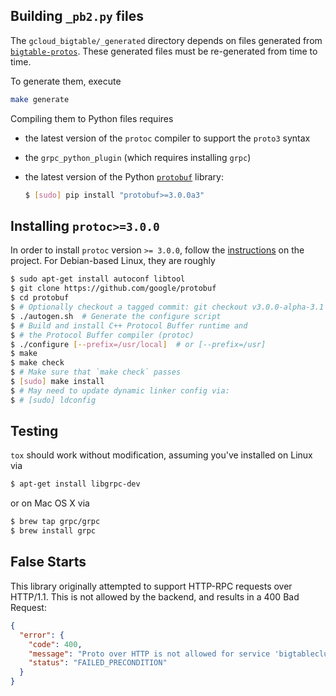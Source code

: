 ## Building `_pb2.py` files

The `gcloud_bigtable/_generated` directory depends on files
generated from [`bigtable-protos`][1]. These generated
files must be re-generated from time to time.

To generate them, execute

```bash
make generate
```

Compiling them to Python files requires
-   the latest version of the `protoc` compiler to support the `proto3` syntax
-   the `grpc_python_plugin` (which requires installing `grpc`)
-   the latest version of the Python [`protobuf`][3] library:

    ```bash
    $ [sudo] pip install "protobuf>=3.0.0a3"
    ```

## Installing `protoc>=3.0.0`

In order to install `protoc` version `>= 3.0.0`, follow the
[instructions][2] on the project. For Debian-based Linux, they are roughly

```bash
$ sudo apt-get install autoconf libtool
$ git clone https://github.com/google/protobuf
$ cd protobuf
$ # Optionally checkout a tagged commit: git checkout v3.0.0-alpha-3.1
$ ./autogen.sh  # Generate the configure script
$ # Build and install C++ Protocol Buffer runtime and
$ # the Protocol Buffer compiler (protoc)
$ ./configure [--prefix=/usr/local]  # or [--prefix=/usr]
$ make
$ make check
$ # Make sure that `make check` passes
$ [sudo] make install
$ # May need to update dynamic linker config via:
$ # [sudo] ldconfig
```

## Testing

`tox` should work without modification, assuming you've installed
on Linux via

```bash
$ apt-get install libgrpc-dev
```

or on Mac OS X via

```bash
$ brew tap grpc/grpc
$ brew install grpc
```

## False Starts

This library originally attempted to support HTTP-RPC requests
over HTTP/1.1. This is not allowed by the backend, and results in
a 400 Bad Request:

```json
{
  "error": {
    "code": 400,
    "message": "Proto over HTTP is not allowed for service 'bigtableclusteradmin.googleapis.com'.",
    "status": "FAILED_PRECONDITION"
  }
}
```

[1]: https://github.com/GoogleCloudPlatform/cloud-bigtable-client/tree/master/bigtable-protos/src/main/proto/google/
[2]: https://github.com/google/protobuf
[3]: https://pypi.python.org/pypi/protobuf
